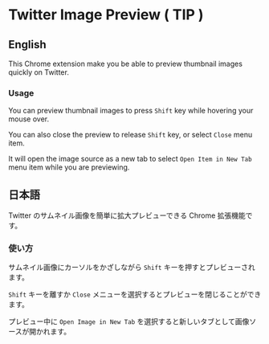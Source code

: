 # Twitter Image Preview ( TIP )

## English

This Chrome extension make you be able to preview thumbnail images quickly on Twitter.

### Usage

You can preview thumbnail images to press `Shift` key while hovering your mouse over.

You can also close the preview to release `Shift` key, or select `Close` menu item.

It will open the image source as a new tab to select `Open Item in New Tab` menu item while you are previewing.

## 日本語

Twitter のサムネイル画像を簡単に拡大プレビューできる Chrome 拡張機能です。

### 使い方

サムネイル画像にカーソルをかざしながら `Shift` キーを押すとプレビューされます。

`Shift` キーを離すか `Close` メニューを選択するとプレビューを閉じることができます。

プレビュー中に `Open Image in New Tab` を選択すると新しいタブとして画像ソースが開かれます。
